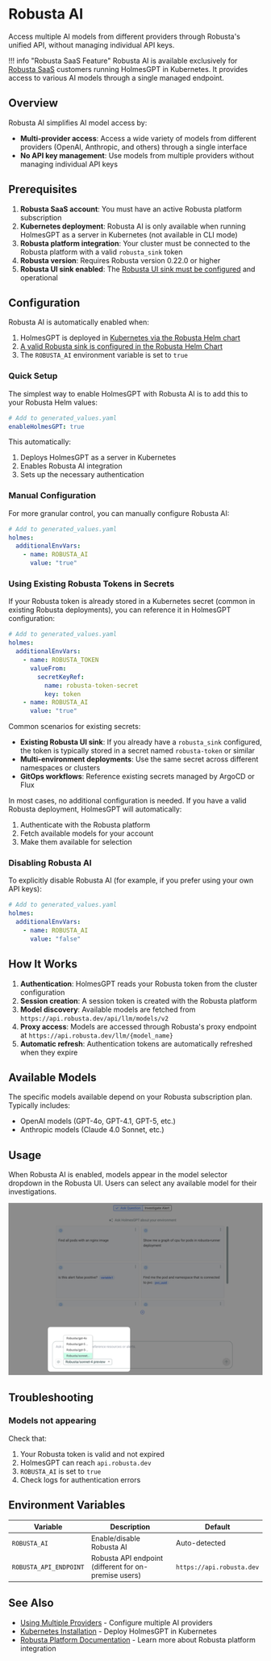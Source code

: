 # Robusta AI

Access multiple AI models from different providers through Robusta's unified API, without managing individual API keys.

!!! info "Robusta SaaS Feature"
    Robusta AI is available exclusively for [Robusta SaaS](../installation/ui-installation.md#web-ui-robusta) customers running HolmesGPT in Kubernetes. It provides access to various AI models through a single managed endpoint.

## Overview

Robusta AI simplifies AI model access by:

- **Multi-provider access**: Access a wide variety of models from different providers (OpenAI, Anthropic, and others) through a single interface
- **No API key management**: Use models from multiple providers without managing individual API keys

## Prerequisites

1. **Robusta SaaS account**: You must have an active Robusta platform subscription
2. **Kubernetes deployment**: Robusta AI is only available when running HolmesGPT as a server in Kubernetes (not available in CLI mode)
3. **Robusta platform integration**: Your cluster must be connected to the Robusta platform with a valid `robusta_sink` token
4. **Robusta version**: Requires Robusta version 0.22.0 or higher
5. **Robusta UI sink enabled**: The [Robusta UI sink must be configured](https://docs.robusta.dev/master/configuration/sinks/RobustaUI.html) and operational

## Configuration

Robusta AI is automatically enabled when:

1. HolmesGPT is deployed in [Kubernetes via the Robusta Helm chart](https://docs.robusta.dev/master/setup-robusta/installation/index.html)
2. [A valid Robusta sink is configured in the Robusta Helm Chart](https://docs.robusta.dev/master/configuration/sinks/RobustaUI.html)
3. The `ROBUSTA_AI` environment variable is set to `true`

### Quick Setup

The simplest way to enable HolmesGPT with Robusta AI is to add this to your Robusta Helm values:

```yaml
# Add to generated_values.yaml
enableHolmesGPT: true
```

This automatically:

1. Deploys HolmesGPT as a server in Kubernetes
2. Enables Robusta AI integration
3. Sets up the necessary authentication

### Manual Configuration

For more granular control, you can manually configure Robusta AI:

```yaml
# Add to generated_values.yaml
holmes:
  additionalEnvVars:
    - name: ROBUSTA_AI
      value: "true"
```

### Using Existing Robusta Tokens in Secrets

If your Robusta token is already stored in a Kubernetes secret (common in existing Robusta deployments), you can reference it in HolmesGPT configuration:

```yaml
# Add to generated_values.yaml
holmes:
  additionalEnvVars:
    - name: ROBUSTA_TOKEN
      valueFrom:
        secretKeyRef:
          name: robusta-token-secret
          key: token
    - name: ROBUSTA_AI
      value: "true"
```

Common scenarios for existing secrets:

 - **Existing Robusta UI sink**: If you already have a `robusta_sink` configured, the token is typically stored in a secret named `robusta-token` or similar
 - **Multi-environment deployments**: Use the same secret across different namespaces or clusters
 - **GitOps workflows**: Reference existing secrets managed by ArgoCD or Flux

In most cases, no additional configuration is needed. If you have a valid Robusta deployment, HolmesGPT will automatically:

1. Authenticate with the Robusta platform
2. Fetch available models for your account
3. Make them available for selection

### Disabling Robusta AI

To explicitly disable Robusta AI (for example, if you prefer using your own API keys):

```yaml
# Add to generated_values.yaml
holmes:
  additionalEnvVars:
    - name: ROBUSTA_AI
      value: "false"
```

## How It Works

1. **Authentication**: HolmesGPT reads your Robusta token from the cluster configuration
2. **Session creation**: A session token is created with the Robusta platform
3. **Model discovery**: Available models are fetched from `https://api.robusta.dev/api/llm/models/v2`
4. **Proxy access**: Models are accessed through Robusta's proxy endpoint at `https://api.robusta.dev/llm/{model_name}`
5. **Automatic refresh**: Authentication tokens are automatically refreshed when they expire

## Available Models

The specific models available depend on your Robusta subscription plan. Typically includes:

- OpenAI models (GPT-4o, GPT-4.1, GPT-5, etc.)
- Anthropic models (Claude 4.0 Sonnet, etc.)

## Usage

When Robusta AI is enabled, models appear in the model selector dropdown in the Robusta UI. Users can select any available model for their investigations.

![Model Selection with Robusta AI](../assets/robusta-ai-model-selection-ui.png)

## Troubleshooting

### Models not appearing

Check that:

1. Your Robusta token is valid and not expired
2. HolmesGPT can reach `api.robusta.dev`
3. `ROBUSTA_AI` is set to `true`
4. Check logs for authentication errors

## Environment Variables

| Variable | Description | Default |
|----------|------------|---------|
| `ROBUSTA_AI` | Enable/disable Robusta AI | Auto-detected |
| `ROBUSTA_API_ENDPOINT` | Robusta API endpoint (different for on-premise users) | `https://api.robusta.dev` |

## See Also

- [Using Multiple Providers](using-multiple-providers.md) - Configure multiple AI providers
- [Kubernetes Installation](../installation/kubernetes-installation.md) - Deploy HolmesGPT in Kubernetes
- [Robusta Platform Documentation](https://docs.robusta.dev) - Learn more about Robusta platform integration
